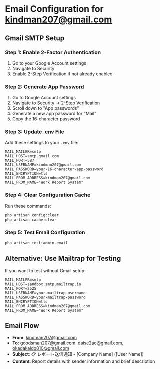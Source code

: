 # Email Configuration for kindman207@gmail.com

## Gmail SMTP Setup

### Step 1: Enable 2-Factor Authentication
1. Go to your Google Account settings
2. Navigate to Security
3. Enable 2-Step Verification if not already enabled

### Step 2: Generate App Password
1. Go to Google Account settings
2. Navigate to Security → 2-Step Verification
3. Scroll down to "App passwords"
4. Generate a new app password for "Mail"
5. Copy the 16-character password

### Step 3: Update .env File
Add these settings to your `.env` file:

```env
MAIL_MAILER=smtp
MAIL_HOST=smtp.gmail.com
MAIL_PORT=587
MAIL_USERNAME=kindman207@gmail.com
MAIL_PASSWORD=your-16-character-app-password
MAIL_ENCRYPTION=tls
MAIL_FROM_ADDRESS=kindman207@gmail.com
MAIL_FROM_NAME="Work Report System"
```

### Step 4: Clear Configuration Cache
Run these commands:
```bash
php artisan config:clear
php artisan cache:clear
```

### Step 5: Test Email Configuration
```bash
php artisan test:admin-email
```

## Alternative: Use Mailtrap for Testing

If you want to test without Gmail setup:

```env
MAIL_MAILER=smtp
MAIL_HOST=sandbox.smtp.mailtrap.io
MAIL_PORT=2525
MAIL_USERNAME=your-mailtrap-username
MAIL_PASSWORD=your-mailtrap-password
MAIL_ENCRYPTION=tls
MAIL_FROM_ADDRESS=kindman207@gmail.com
MAIL_FROM_NAME="Work Report System"
```

## Email Flow
- **From**: kindman207@gmail.com
- **To**: goodsman207@gmail.com, daise2ac@gmail.com, okadakaido810@gmail.com
- **Subject**: 📋 レポート送信通知 - [Company Name] ([User Name])
- **Content**: Report details with sender information and brief description 